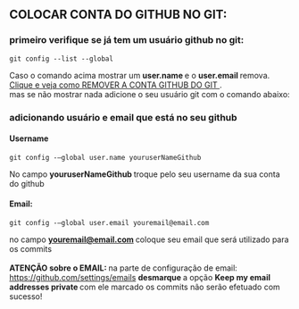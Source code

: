 ## COLOCAR CONTA DO GITHUB NO GIT:

### primeiro verifique se já tem um usuário github no git:
~~~
git config --list --global
~~~
Caso o comando acima mostrar um <b> user.name </b> e o <b> user.email </b> remova. <a href="remover_usuario.md"> Clique e veja como REMOVER A CONTA  GITHUB DO GIT </a>.
<br> mas se não mostrar nada adicione o seu usuário git com o comando abaixo: 

### adicionando usuário e email que está no seu github

#### Username
~~~
git config -–global user.name youruserNameGithub
~~~
No campo <b> youruserNameGithub </b> troque pelo seu username da sua conta do github 

#### Email:
~~~
git config -–global user.email youremail@email.com
~~~
no campo <b> youremail@email.com </b> coloque seu email que será utilizado para os commits <br><br>
<b> ATENÇÃO sobre o EMAIL: </b> na parte de configuração de email: https://github.com/settings/emails <b> desmarque </b> a opção <b> Keep my email addresses private </b> com ele marcado os commits não serão efetuado com sucesso!


